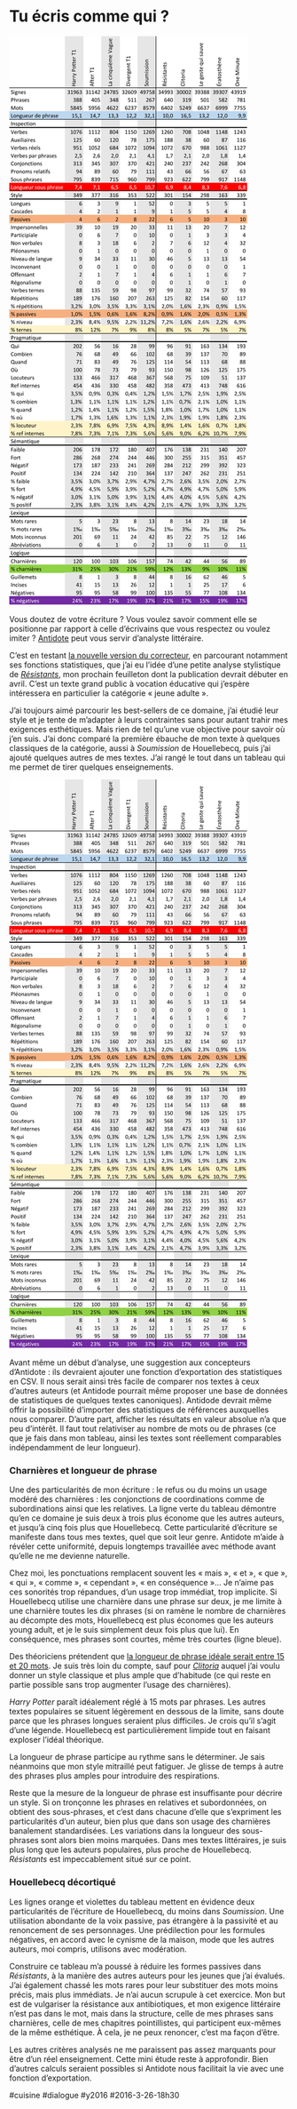 # Tu écris comme qui ?

![](_i/antidote.png)

Vous doutez de votre écriture ? Vous voulez savoir comment elle se positionne par rapport à celle d’écrivains que vous respectez ou voulez imiter ? [Antidote](http://mysoft.fr/produit/antidote_correcteur_dictionnaire_grammaire.htm) peut vous servir d’analyste littéraire.

C’est en testant [la nouvelle version du correcteur](si-tes-auteur-tu-antidotes.md), en parcourant notamment ses fonctions statistiques, que j’ai eu l’idée d’une petite analyse stylistique de [*Résistants*](../1/nouveau-projet-resistants.md), mon prochain feuilleton dont la publication devrait débuter en avril. C’est un texte grand public à vocation éducative qui j’espère intéressera en particulier la catégorie « jeune adulte ».

J’ai toujours aimé parcourir les best-sellers de ce domaine, j’ai étudié leur style et je tente de m’adapter à leurs contraintes sans pour autant trahir mes exigences esthétiques. Mais rien de tel qu’une vue objective pour savoir où j’en suis. J’ai donc comparé la première ébauche de mon texte à quelques classiques de la catégorie, aussi à *Soumission* de Houellebecq, puis j’ai ajouté quelques autres de mes textes. J’ai rangé le tout dans un tableau qui me permet de tirer quelques enseignements.

![Stats](_i/antidote.png)

Avant même un début d’analyse, une suggestion aux concepteurs d’Antidote : ils devraient ajouter une fonction d’exportation des statistiques en CSV. Il nous serait ainsi très facile de comparer nos textes à ceux d’autres auteurs (et Antidode pourrait même proposer une base de données de statistiques de quelques textes canoniques). Antidode devrait même offrir la possibilité d’importer des statistiques de références auxquelles nous comparer. D’autre part, afficher les résultats en valeur absolue n’a que peu d’intérêt. Il faut tout relativiser au nombre de mots ou de phrases (ce que je fais dans mon tableau, ainsi les textes sont réellement comparables indépendamment de leur longueur).

### Charnières et longueur de phrase

Une des particularités de mon écriture : le refus ou du moins un usage modéré des charnières : les conjonctions de coordinations comme de subordinations ainsi que les relatives. La ligne verte du tableau démontre qu’en ce domaine je suis deux à trois plus économe que les autres auteurs, et jusqu’à cinq fois plus que Houellebecq. Cette particularité d’écriture se manifeste dans tous mes textes, quel que soit leur genre. Antidote m’aide à révéler cette uniformité, depuis longtemps travaillée avec méthode avant qu’elle ne me devienne naturelle.

Chez moi, les ponctuations remplacent souvent les « mais », « et », « que », « qui », « comme », « cependant », « en conséquence »… Je n’aime pas ces sonorités trop répandues, d’un usage trop immédiat, trop implicite. Si Houellebecq utilise une charnière dans une phrase sur deux, je me limite à une charnière toutes les dix phrases (si on ramène le nombre de charnières au décompte des mots, Houellebecq est plus économes que les auteurs young adult, et je le suis simplement deux fois plus que lui). En conséquence, mes phrases sont courtes, même très courtes (ligne bleue). 

Des théoriciens prétendent que [la longueur de phrase idéale serait entre 15 et 20 mots](http://www.protextuel.com/redaction-web-concision/). Je suis très loin du compte, sauf pour *[Clitoria](../../books/clitoria.md)* auquel j’ai voulu donner un style classique et plus ample que d’habitude (ce qui reste en partie possible sans trop augmenter l’usage des charnières).

*Harry Potter* paraît idéalement réglé à 15 mots par phrases. Les autres textes populaires se situent légèrement en dessous de la limite, sans doute parce que les phrases longues seraient plus difficiles. Je crois qu’il s’agit d’une légende. Houellebecq est particulièrement limpide tout en faisant exploser l’idéal théorique.

La longueur de phrase participe au rythme sans le déterminer. Je sais néanmoins que mon style mitraillé peut fatiguer. Je glisse de temps à autre des phrases plus amples pour introduire des respirations.

Reste que la mesure de la longueur de phrase est insuffisante pour décrire un style. Si on tronçonne les phrases en relatives et subordonnées, on obtient des sous-phrases, et c’est dans chacune d’elle que s’expriment les particularités d’un auteur, bien plus que dans son usage des charnières banalement standardisées. Les variations dans la longueur des sous-phrases sont alors bien moins marquées. Dans mes textes littéraires, je suis plus long que les auteurs populaires, plus proche de Houellebecq. *Résistants* est impeccablement situé sur ce point.

### Houellebecq décortiqué

Les lignes orange et violettes du tableau mettent en évidence deux particularités de l’écriture de Houellebecq, du moins dans *Soumission*. Une utilisation abondante de la voix passive, pas étrangère à la passivité et au renoncement de ses personnages. Une prédilection pour les formules négatives, en accord avec le cynisme de la maison, mode que les autres auteurs, moi compris, utilisons avec modération. 

Construire ce tableau m’a poussé à réduire les formes passives dans *Résistants*, à la manière des autres auteurs pour les jeunes que j’ai évalués. J’ai également chassé les mots rares pour leur substituer des mots moins précis, mais plus immédiats. Je n’ai aucun scrupule à cet exercice. Mon but est de vulgariser la résistance aux antibiotiques, et mon exigence littéraire n’est pas dans le mot, mais dans la structure, celle de mes phrases sans charnières, celle de mes chapitres pointillistes, qui participent eux-mêmes de la même esthétique. À cela, je ne peux renoncer, c’est ma façon d’être.

Les autres critères analysés ne me paraissent pas assez marquants pour être d’un réel enseignement. Cette mini étude reste à approfondir. Bien d’autres calculs seraient possibles si Antidote nous facilitait la vie avec une fonction d’exportation.

#cuisine #dialogue #y2016 #2016-3-26-18h30
